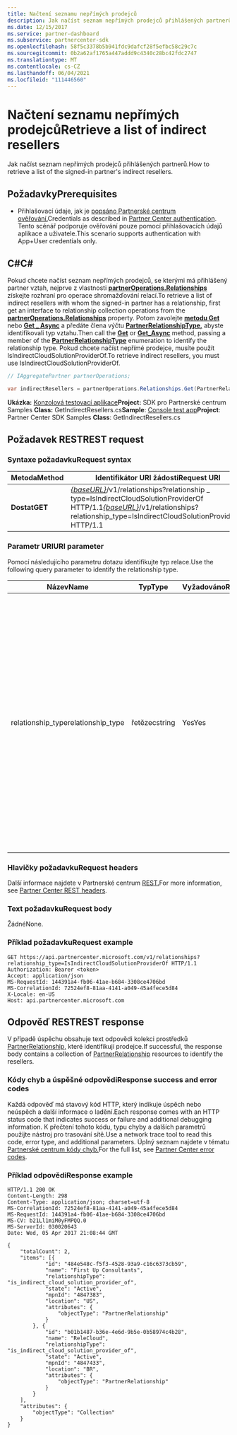 ```yaml
---
title: Načtení seznamu nepřímých prodejců
description: Jak načíst seznam nepřímých prodejců přihlášených partnerů.
ms.date: 12/15/2017
ms.service: partner-dashboard
ms.subservice: partnercenter-sdk
ms.openlocfilehash: 58f5c3378b5b941fdc9dafcf28f5efbc58c29c7c
ms.sourcegitcommit: 0b2a62af1765a447addd9c4340c28bc42fdc2747
ms.translationtype: MT
ms.contentlocale: cs-CZ
ms.lasthandoff: 06/04/2021
ms.locfileid: "111446560"
---
```

# <a name="retrieve-a-list-of-indirect-resellers"></a><span data-ttu-id="ee448-103">Načtení seznamu nepřímých prodejců</span><span class="sxs-lookup"><span data-stu-id="ee448-103">Retrieve a list of indirect resellers</span></span>

<span data-ttu-id="ee448-104">Jak načíst seznam nepřímých prodejců přihlášených partnerů.</span><span class="sxs-lookup"><span data-stu-id="ee448-104">How to retrieve a list of the signed-in partner's indirect resellers.</span></span>

## <a name="prerequisites"></a><span data-ttu-id="ee448-105">Požadavky</span><span class="sxs-lookup"><span data-stu-id="ee448-105">Prerequisites</span></span>

- <span data-ttu-id="ee448-106">Přihlašovací údaje, jak je [popsáno Partnerské centrum ověřování.](partner-center-authentication.md)</span><span class="sxs-lookup"><span data-stu-id="ee448-106">Credentials as described in [Partner Center authentication](partner-center-authentication.md).</span></span> <span data-ttu-id="ee448-107">Tento scénář podporuje ověřování pouze pomocí přihlašovacích údajů aplikace a uživatele.</span><span class="sxs-lookup"><span data-stu-id="ee448-107">This scenario supports authentication with App+User credentials only.</span></span>

## <a name="c"></a><span data-ttu-id="ee448-108">C\#</span><span class="sxs-lookup"><span data-stu-id="ee448-108">C\#</span></span>

<span data-ttu-id="ee448-109">Pokud chcete načíst seznam nepřímých prodejců, se kterými má přihlášený partner vztah, nejprve z vlastnosti [**partnerOperations.Relationships**](/dotnet/api/microsoft.store.partnercenter.ipartner.relationships) získejte rozhraní pro operace shromažďování relací.</span><span class="sxs-lookup"><span data-stu-id="ee448-109">To retrieve a list of indirect resellers with whom the signed-in partner has a relationship, first get an interface to relationship collection operations from the [**partnerOperations.Relationships**](/dotnet/api/microsoft.store.partnercenter.ipartner.relationships) property.</span></span> <span data-ttu-id="ee448-110">Potom zavolejte [**metodu Get**](/dotnet/api/microsoft.store.partnercenter.relationships.irelationshipcollection.get) nebo [**Get \_ Async**](/dotnet/api/microsoft.store.partnercenter.relationships.irelationshipcollection.getasync) a předáte člena výčtu [**PartnerRelationshipType,**](/dotnet/api/microsoft.store.partnercenter.models.relationships.partnerrelationshiptype) abyste identifikovali typ vztahu.</span><span class="sxs-lookup"><span data-stu-id="ee448-110">Then call the [**Get**](/dotnet/api/microsoft.store.partnercenter.relationships.irelationshipcollection.get) or [**Get\_Async**](/dotnet/api/microsoft.store.partnercenter.relationships.irelationshipcollection.getasync) method, passing a member of the [**PartnerRelationshipType**](/dotnet/api/microsoft.store.partnercenter.models.relationships.partnerrelationshiptype) enumeration to identify the relationship type.</span></span> <span data-ttu-id="ee448-111">Pokud chcete načíst nepřímé prodejce, musíte použít IsIndirectCloudSolutionProviderOf.</span><span class="sxs-lookup"><span data-stu-id="ee448-111">To retrieve indirect resellers, you must use IsIndirectCloudSolutionProviderOf.</span></span>

``` csharp
// IAggregatePartner partnerOperations;

var indirectResellers = partnerOperations.Relationships.Get(PartnerRelationshipType.IsIndirectCloudSolutionProviderOf);
```

<span data-ttu-id="ee448-112">**Ukázka:** [Konzolová testovací aplikace](console-test-app.md)**Project:** SDK pro Partnerské centrum Samples **Class:** GetIndirectResellers.cs</span><span class="sxs-lookup"><span data-stu-id="ee448-112">**Sample**: [Console test app](console-test-app.md)**Project**: Partner Center SDK Samples **Class**: GetIndirectResellers.cs</span></span>

## <a name="rest-request"></a><span data-ttu-id="ee448-113">Požadavek REST</span><span class="sxs-lookup"><span data-stu-id="ee448-113">REST request</span></span>

### <a name="request-syntax"></a><span data-ttu-id="ee448-114">Syntaxe požadavku</span><span class="sxs-lookup"><span data-stu-id="ee448-114">Request syntax</span></span>

| <span data-ttu-id="ee448-115">Metoda</span><span class="sxs-lookup"><span data-stu-id="ee448-115">Method</span></span>  | <span data-ttu-id="ee448-116">Identifikátor URI žádosti</span><span class="sxs-lookup"><span data-stu-id="ee448-116">Request URI</span></span>                                                                                                                |
|---------|----------------------------------------------------------------------------------------------------------------------------|
| <span data-ttu-id="ee448-117">**Dostat**</span><span class="sxs-lookup"><span data-stu-id="ee448-117">**GET**</span></span> | <span data-ttu-id="ee448-118">[*{baseURL}*](partner-center-rest-urls.md)/v1/relationships?relationship \_ type=IsIndirectCloudSolutionProviderOf HTTP/1.1</span><span class="sxs-lookup"><span data-stu-id="ee448-118">[*{baseURL}*](partner-center-rest-urls.md)/v1/relationships?relationship\_type=IsIndirectCloudSolutionProviderOf HTTP/1.1</span></span> |

### <a name="uri-parameter"></a><span data-ttu-id="ee448-119">Parametr URI</span><span class="sxs-lookup"><span data-stu-id="ee448-119">URI parameter</span></span>

<span data-ttu-id="ee448-120">Pomocí následujícího parametru dotazu identifikujte typ relace.</span><span class="sxs-lookup"><span data-stu-id="ee448-120">Use the following query parameter to identify the relationship type.</span></span>

| <span data-ttu-id="ee448-121">Název</span><span class="sxs-lookup"><span data-stu-id="ee448-121">Name</span></span>               | <span data-ttu-id="ee448-122">Typ</span><span class="sxs-lookup"><span data-stu-id="ee448-122">Type</span></span>    | <span data-ttu-id="ee448-123">Vyžadováno</span><span class="sxs-lookup"><span data-stu-id="ee448-123">Required</span></span>  | <span data-ttu-id="ee448-124">Popis</span><span class="sxs-lookup"><span data-stu-id="ee448-124">Description</span></span>                         |
|--------------------|---------|-----------|-------------------------------------|
| <span data-ttu-id="ee448-125">relationship_type</span><span class="sxs-lookup"><span data-stu-id="ee448-125">relationship_type</span></span>  | <span data-ttu-id="ee448-126">řetězec</span><span class="sxs-lookup"><span data-stu-id="ee448-126">string</span></span>  | <span data-ttu-id="ee448-127">Yes</span><span class="sxs-lookup"><span data-stu-id="ee448-127">Yes</span></span>       | <span data-ttu-id="ee448-128">Hodnota je řetězcová reprezentace jednoho z názvů členů nalezených v [PartnerRelationshipType](/dotnet/api/microsoft.store.partnercenter.models.relationships.partnerrelationshiptype).</span><span class="sxs-lookup"><span data-stu-id="ee448-128">The value is the string representation of one of the member names found in [PartnerRelationshipType](/dotnet/api/microsoft.store.partnercenter.models.relationships.partnerrelationshiptype).</span></span><br/><br/> <span data-ttu-id="ee448-129">Pokud je partner přihlášený jako poskytovatel a chcete získat seznam nepřímých prodejců, se kterými navázal vztah, použijte IsIndirectCloudSolutionProviderOf.</span><span class="sxs-lookup"><span data-stu-id="ee448-129">If the partner is signed in as a provider and you want to get a list of the indirect resellers with whom they have established a relationship, use IsIndirectCloudSolutionProviderOf.</span></span><br/><br/> <span data-ttu-id="ee448-130">Pokud je partner přihlášený jako prodejce a chcete získat seznam nepřímých poskytovatelů, se kterými se na navázat vztah, použijte IsIndirectResellerOf.</span><span class="sxs-lookup"><span data-stu-id="ee448-130">If the partner is signed in as a reseller and you want to get a list of the indirect providers with whom they have established a relationship, use IsIndirectResellerOf.</span></span>    |

### <a name="request-headers"></a><span data-ttu-id="ee448-131">Hlavičky požadavku</span><span class="sxs-lookup"><span data-stu-id="ee448-131">Request headers</span></span>

<span data-ttu-id="ee448-132">Další informace najdete v Partnerské centrum [REST.](headers.md)</span><span class="sxs-lookup"><span data-stu-id="ee448-132">For more information, see [Partner Center REST headers](headers.md).</span></span>

### <a name="request-body"></a><span data-ttu-id="ee448-133">Text požadavku</span><span class="sxs-lookup"><span data-stu-id="ee448-133">Request body</span></span>

<span data-ttu-id="ee448-134">Žádné</span><span class="sxs-lookup"><span data-stu-id="ee448-134">None.</span></span>

### <a name="request-example"></a><span data-ttu-id="ee448-135">Příklad požadavku</span><span class="sxs-lookup"><span data-stu-id="ee448-135">Request example</span></span>

```http
GET https://api.partnercenter.microsoft.com/v1/relationships?relationship_type=IsIndirectCloudSolutionProviderOf HTTP/1.1
Authorization: Bearer <token>
Accept: application/json
MS-RequestId: 144391a4-fb06-41ae-b684-3308ce4706bd
MS-CorrelationId: 72524ef8-81aa-4141-a049-45a4fece5d84
X-Locale: en-US
Host: api.partnercenter.microsoft.com
```

## <a name="rest-response"></a><span data-ttu-id="ee448-136">Odpověď REST</span><span class="sxs-lookup"><span data-stu-id="ee448-136">REST response</span></span>

<span data-ttu-id="ee448-137">V případě úspěchu obsahuje text odpovědi kolekci prostředků [PartnerRelationship,](relationships-resources.md) které identifikují prodejce.</span><span class="sxs-lookup"><span data-stu-id="ee448-137">If successful, the response body contains a collection of [PartnerRelationship](relationships-resources.md) resources to identify the resellers.</span></span>

### <a name="response-success-and-error-codes"></a><span data-ttu-id="ee448-138">Kódy chyb a úspěšné odpovědi</span><span class="sxs-lookup"><span data-stu-id="ee448-138">Response success and error codes</span></span>

<span data-ttu-id="ee448-139">Každá odpověď má stavový kód HTTP, který indikuje úspěch nebo neúspěch a další informace o ladění.</span><span class="sxs-lookup"><span data-stu-id="ee448-139">Each response comes with an HTTP status code that indicates success or failure and additional debugging information.</span></span> <span data-ttu-id="ee448-140">K přečtení tohoto kódu, typu chyby a dalších parametrů použijte nástroj pro trasování sítě.</span><span class="sxs-lookup"><span data-stu-id="ee448-140">Use a network trace tool to read this code, error type, and additional parameters.</span></span> <span data-ttu-id="ee448-141">Úplný seznam najdete v tématu [Partnerské centrum kódy chyb.](error-codes.md)</span><span class="sxs-lookup"><span data-stu-id="ee448-141">For the full list, see [Partner Center error codes](error-codes.md).</span></span>

### <a name="response-example"></a><span data-ttu-id="ee448-142">Příklad odpovědi</span><span class="sxs-lookup"><span data-stu-id="ee448-142">Response example</span></span>

```http
HTTP/1.1 200 OK
Content-Length: 298
Content-Type: application/json; charset=utf-8
MS-CorrelationId: 72524ef8-81aa-4141-a049-45a4fece5d84
MS-RequestId: 144391a4-fb06-41ae-b684-3308ce4706bd
MS-CV: b21Ll1miM0yFMPQQ.0
MS-ServerId: 030020643
Date: Wed, 05 Apr 2017 21:08:44 GMT

{
    "totalCount": 2,
    "items": [{
            "id": "484e548c-f5f3-4528-93a9-c16c6373cb59",
            "name": "First Up Consultants",
            "relationshipType": "is_indirect_cloud_solution_provider_of",
            "state": "Active",
            "mpnId": "4847383",
            "location": "US",
            "attributes": {
                "objectType": "PartnerRelationship"
            }
        }, {
            "id": "b01b1487-b36e-4e6d-9b5e-0b58974c4b28",
            "name": "ReleCloud",
            "relationshipType": "is_indirect_cloud_solution_provider_of",
            "state": "Active",
            "mpnId": "4847433",
            "location": "BR",
            "attributes": {
                "objectType": "PartnerRelationship"
            }
        }
    ],
    "attributes": {
        "objectType": "Collection"
    }
}
```